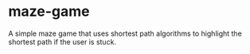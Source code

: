 # maze-game
A simple maze game that uses shortest path algorithms to highlight the shortest path if the user is stuck.
